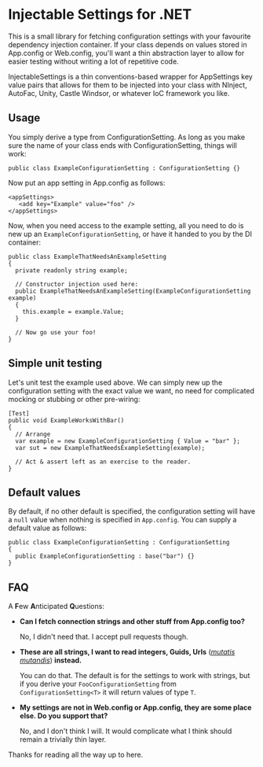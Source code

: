 Injectable Settings for .NET
=
This is a small library for fetching configuration settings with your favourite dependency injection container. If your class depends on values stored in App.config or Web.config, you'll want a thin abstraction layer to allow for easier testing without writing a lot of repetitive code.

InjectableSettings is a thin conventions-based wrapper for AppSettings key value pairs that allows for them to be injected into your class with NInject, AutoFac, Unity, Castle Windsor, or whatever IoC framework you like.

Usage
-
You simply derive a type from ConfigurationSetting. As long as you make sure the name of your class ends with ConfigurationSetting, things will work:

    public class ExampleConfigurationSetting : ConfigurationSetting {}

Now put an app setting in App.config as follows:

    <appSettings>
       <add key="Example" value="foo" />
    </appSettings>

Now, when you need access to the example setting, all you need to do is new up an `ExampleConfigurationSetting`, or have it handed to you by the DI container:

    public class ExampleThatNeedsAnExampleSetting
    {
      private readonly string example;
    
      // Constructor injection used here:
      public ExampleThatNeedsAnExampleSetting(ExampleConfigurationSetting example)
      {
        this.example = example.Value;
      }
    
      // Now go use your foo!
    }
 
Simple unit testing
-
Let's unit test the example used above. We can simply new up the configuration setting with the exact value we want, no need for complicated mocking or stubbing or other pre-wiring:

    [Test]
    public void ExampleWorksWithBar()
    {
      // Arrange
      var example = new ExampleConfigurationSetting { Value = "bar" };
      var sut = new ExampleThatNeedsExampleSetting(example);
      
      // Act & assert left as an exercise to the reader.
    }

Default values
-
By default, if no other default is specified, the configuration setting will have  a `null` value when nothing is specified in `App.config`. You can supply a default value as follows:

    public class ExampleConfigurationSetting : ConfigurationSetting
    {
      public ExampleConfigurationSetting : base("bar") {}
    }

FAQ
-
A **F**ew **A**nticipated **Q**uestions:

*   **Can I fetch connection strings and other stuff from App.config too?**

     No, I didn't need that. I accept pull requests though.

*   **These are all strings, I want to read integers, Guids, Urls** (*[mutatis mutandis]([http://en.wikipedia.org/wiki/Mutatis_mutandis](http://en.wikipedia.org/wiki/Mutatis_mutandis))*) **instead.**

    You can do that. The default is for the settings to work with strings, but if you derive your `FooConfigurationSetting` from `ConfigurationSetting<T>` it will return values of type `T`.

*   **My settings are not in Web.config or App.config, they are some place else. Do you support that?**

    No, and I don't think I will. It would complicate what I think should remain a trivially thin layer.

Thanks for reading all the way up to here.